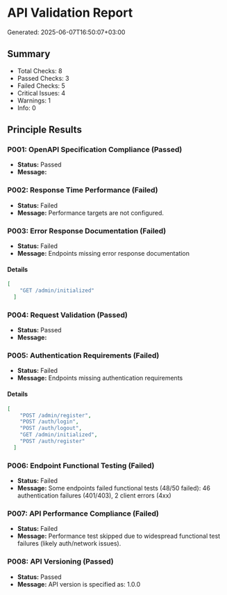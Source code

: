# API Validation Report

Generated: 2025-06-07T16:50:07+03:00

## Summary

- Total Checks: 8
- Passed Checks: 3
- Failed Checks: 5
- Critical Issues: 4
- Warnings: 1
- Info: 0

## Principle Results

### P001: OpenAPI Specification Compliance (Passed)

- **Status:** Passed
- **Message:** 

### P002: Response Time Performance (Failed)

- **Status:** Failed
- **Message:** Performance targets are not configured.

### P003: Error Response Documentation (Failed)

- **Status:** Failed
- **Message:** Endpoints missing error response documentation

#### Details

```json
[
    "GET /admin/initialized"
  ]
```


### P004: Request Validation (Passed)

- **Status:** Passed
- **Message:** 

### P005: Authentication Requirements (Failed)

- **Status:** Failed
- **Message:** Endpoints missing authentication requirements

#### Details

```json
[
    "POST /admin/register",
    "POST /auth/login",
    "POST /auth/logout",
    "GET /admin/initialized",
    "POST /auth/register"
  ]
```


### P006: Endpoint Functional Testing (Failed)

- **Status:** Failed
- **Message:** Some endpoints failed functional tests (48/50 failed): 46 authentication failures (401/403), 2 client errors (4xx)

### P007: API Performance Compliance (Failed)

- **Status:** Failed
- **Message:** Performance test skipped due to widespread functional test failures (likely auth/network issues).

### P008: API Versioning (Passed)

- **Status:** Passed
- **Message:** API version is specified as: 1.0.0

